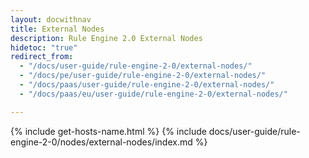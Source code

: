```yaml
---
layout: docwithnav
title: External Nodes
description: Rule Engine 2.0 External Nodes
hidetoc: "true"
redirect_from:
  - "/docs/user-guide/rule-engine-2-0/external-nodes/"
  - "/docs/pe/user-guide/rule-engine-2-0/external-nodes/"
  - "/docs/paas/user-guide/rule-engine-2-0/external-nodes/"
  - "/docs/paas/eu/user-guide/rule-engine-2-0/external-nodes/"

---
```


{% include get-hosts-name.html %}
{% include docs/user-guide/rule-engine-2-0/nodes/external-nodes/index.md %}

